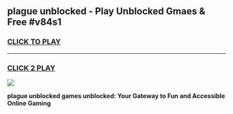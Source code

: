 
## plague unblocked - Play Unblocked Gmaes & Free #v84s1
<h3>
<a href="https://news.freeplayer.one?title=plague_unblocked&ref=24F">CLICK TO PLAY</a></h3>
<hr>

<h3>
<a href="https://news.freeplayer.one?title=plague_unblocked&ref=24F">CLICK 2 PLAY</a>
  
</h3>

<a href="https://news.freeplayer.one?title=plague_unblocked&ref=24F/"><img src="https://clearcache.store/games.png"></a>


**plague unblocked games unblocked: Your Gateway to Fun and Accessible Online Gaming**
